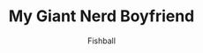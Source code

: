 --- 
slug: "my-giant-nerd-boyfriend"
title: "My Giant Nerd Boyfriend"
publishdate: "2018-12-29"
src: "https://365manga.net/manga/my-giant-nerd-boyfriend"
author: "Fishball"
image: "https://data.365manga.net/images/thumbnails/32630-my-giant-nerd-boyfriend.jpg"
tags: []
chapters: ["Chapter 234: Nightmare (1) ","Chapter 233: Cuddle Weather ","Chapter 232: Crush ","Chapter 231: A Day With Biscuit ","Chapter 230: Western Game ","Chapter 229: Choices ","Chapter 228: Thingy ","Chapter 227: That Girl (2) ","Chapter 226: Cute Brother ","Chapter 221: Boyfriend And Pup ","Chapter 220 ","Chapter 219: Bait And Switch ","Chapter 218: High Waisted Shorts ","Chapter 216: Art Fest ","Chapter 215: Twins ","Chapter 214: Nagging ","Chapter 213: Brown Fur ","Chapter 212: Mortaliy ","Chapter 211: Introverts ","Chapter 209: Short Fringe ","Chapter 208: Tall People Problems ","Chapter 207: Cheeto Dust ","Chapter 206: Short People Problems ","Chapter 205: Noise ","Chapter 204: Pick Up Lines ","Chapter 203: Pillows ","Chapter 202: Six Pack ","Chapter 201 ","Chapter 200: Zero (2) ","Chapter 199: Zero (1) "," Chapter 198: Morning Kisses ","Chapter 197: Auspicious Name ","Chapter 196: Couple Comics ","Chapter 195 ","Chapter 194 ","Chapter 193 ","Chapter 192 ","Chapter 191: Summer ","Chapter 190: Odd Habit ","Chapter 189: Kabe-don ","Chapter 188: Sibling (2) ","Chapter 187: Hot Food ","Chapter 186: Sleeping Spot ","Chapter 185: Internet Connection ","Chapter 184: Lighthouse ","Chapter 183: Panties ","Chapter 182: Dads ","Chapter 181 ","Chapter 180: Dad ","Chapter 179: Freelancer ","Chapter 178: Previous Job ","Chapter 177: Pet ","Chapter 176: Puberty ","Chapter 175: Overthinking ","Chapter 174: Argument (2) ","Chapter 173 ","Chapter 172 ","Chapter 171 ","Chapter 170 ","Chapter 169 ","Chapter 168 ","Chapter 167 ","Chapter 166 ","Chapter 165: Posture ","Chapter 164: Mom Worries ","Chapter 163: That Girl ","Chapter 162: Rice Dumpling ","Chapter 161: Drunk ","Chapter 160: Axe ","Chapter 159: Ponytail ","Chapter 158: Little Brother ","Chapter 157: Old Art ","Chapter 156: Problem Solving ","Chapter 155: Sickness ","Chapter 154: Missing You ","Chapter 153: Irl Reactions ","Chapter 152: Snowy Weather ","Chapter 151 ","Chapter 150 ","Chapter 149 ","Chapter 148 ","Chapter 147 ","Chapter 146 ","Chapter 145 ","Chapter 144 ","Chapter 143 ","Chapter 142 ","Chapter 141 ","Chapter 140 ","Chapter 139 ","Chapter 138 ","Chapter 137 ","Chapter 136 ","Chapter 135 ","Chapter 134 ","Chapter 133 ","Chapter 132 ","Chapter 131 ","Chapter 130 ","Chapter 129 ","Chapter 128 ","Chapter 127 ","Chapter 126 ","Chapter 125 ","Chapter 124 ","Chapter 123 ","Chapter 122 ","Chapter 121 ","Chapter 120 ","Chapter 119 "," Chapter 118 ","Chapter 117 ","Chapter 116 ","Chapter 115 ","Chapter 114 ","Chapter 113 ","Chapter 112 ","Chapter 111 ","Chapter 110 ","Chapter 109 ","Chapter 108 ","Chapter 107 ","Chapter 106 ","Chapter 105 ","Chapter 104 ","Chapter 103 ","Chapter 102 ","Chapter 101 ","Chapter 100 ","Chapter 99 ","Chapter 98 ","Chapter 97 ","Chapter 96 ","Chapter 95 ","Chapter 94 ","Chapter 93 ","Chapter 92 ","Chapter 91 ","Chapter 90 ","Chapter 89 ","Chapter 88 ","Chapter 87 ","Chapter 86 ","Chapter 85 ","Chapter 84 ","Chapter 83 ","Chapter 82 ","Chapter 81 ","Chapter 80 ","Chapter 79 ","Chapter 78 ","Chapter 77 ","Chapter 76 ","Chapter 75 ","Chapter 74 ","Chapter 73 ","Chapter 72 ","Chapter 71 ","Chapter 70 ","Chapter 69 ","Chapter 68 ","Chapter 67 ","Chapter 66 ","Chapter 65 ","Chapter 64 ","Chapter 63 ","Chapter 62 ","Chapter 61 ","Chapter 60 ","Chapter 59 ","Chapter 58 ","Chapter 57 ","Chapter 56 ","Chapter 55 ","Chapter 54 ","Chapter 53 ","Chapter 52 ","Chapter 51 ","Chapter 50 ","Chapter 49 ","Chapter 48 ","Chapter 47 ","Chapter 46 ","Chapter 45 ","Chapter 44 ","Chapter 43 ","Chapter 42 ","Chapter 41 ","Chapter 40 ","Chapter 39 ","Chapter 38 ","Chapter 37 ","Chapter 36 ","Chapter 35 ","Chapter 34 ","Chapter 33 ","Chapter 32 ","Chapter 31 ","Chapter 30 ","Chapter 29 ","Chapter 28 ","Chapter 27 ","Chapter 26 ","Chapter 25 ","Chapter 24 ","Chapter 23 ","Chapter 22 ","Chapter 21 ","Chapter 20 ","Chapter 19 ","Chapter 18 ","Chapter 17 ","Chapter 16: Everyone Have Boobs ","Chapter 15 ","Chapter 14 ","Chapter 13 ","Chapter 12 ","Chapter 11 ","Chapter 10 ","Chapter 9 ","Chapter 8 ","Chapter 7 ","Chapter 6 ","Chapter 5 ","Chapter 4 ","Chapter 3 ","Chapter 2 ","Chapter 1"]
chapterlinks: ["https://365manga.net/my-giant-nerd-boyfriend/chapter-234.html","https://365manga.net/my-giant-nerd-boyfriend/chapter-233.html","https://365manga.net/my-giant-nerd-boyfriend/chapter-232.html","https://365manga.net/my-giant-nerd-boyfriend/chapter-231.html","https://365manga.net/my-giant-nerd-boyfriend/chapter-230.html","https://365manga.net/my-giant-nerd-boyfriend/chapter-229.html","https://365manga.net/my-giant-nerd-boyfriend/chapter-228.html","https://365manga.net/my-giant-nerd-boyfriend/chapter-227.html","https://365manga.net/my-giant-nerd-boyfriend/chapter-226.html","https://365manga.net/my-giant-nerd-boyfriend/chapter-221.html","https://365manga.net/my-giant-nerd-boyfriend/chapter-220.html","https://365manga.net/my-giant-nerd-boyfriend/chapter-219.html","https://365manga.net/my-giant-nerd-boyfriend/chapter-218.html","https://365manga.net/my-giant-nerd-boyfriend/chapter-216.html","https://365manga.net/my-giant-nerd-boyfriend/chapter-215.html","https://365manga.net/my-giant-nerd-boyfriend/chapter-214.html","https://365manga.net/my-giant-nerd-boyfriend/chapter-213.html","https://365manga.net/my-giant-nerd-boyfriend/chapter-212.html","https://365manga.net/my-giant-nerd-boyfriend/chapter-211.html","https://365manga.net/my-giant-nerd-boyfriend/chapter-209.html","https://365manga.net/my-giant-nerd-boyfriend/chapter-208.html","https://365manga.net/my-giant-nerd-boyfriend/chapter-207.html","https://365manga.net/my-giant-nerd-boyfriend/chapter-206.html","https://365manga.net/my-giant-nerd-boyfriend/chapter-205.html","https://365manga.net/my-giant-nerd-boyfriend/chapter-204.html","https://365manga.net/my-giant-nerd-boyfriend/chapter-203.html","https://365manga.net/my-giant-nerd-boyfriend/chapter-202.html","https://365manga.net/my-giant-nerd-boyfriend/chapter-201.html","https://365manga.net/my-giant-nerd-boyfriend/chapter-200.html","https://365manga.net/my-giant-nerd-boyfriend/chapter-199.html","https://365manga.net/my-giant-nerd-boyfriend/chapter-198.html","https://365manga.net/my-giant-nerd-boyfriend/chapter-197.html","https://365manga.net/my-giant-nerd-boyfriend/chapter-196.html","https://365manga.net/my-giant-nerd-boyfriend/chapter-195.html","https://365manga.net/my-giant-nerd-boyfriend/chapter-194.html","https://365manga.net/my-giant-nerd-boyfriend/chapter-193.html","https://365manga.net/my-giant-nerd-boyfriend/chapter-192.html","https://365manga.net/my-giant-nerd-boyfriend/chapter-191.html","https://365manga.net/my-giant-nerd-boyfriend/chapter-190.html","https://365manga.net/my-giant-nerd-boyfriend/chapter-189.html","https://365manga.net/my-giant-nerd-boyfriend/chapter-188.html","https://365manga.net/my-giant-nerd-boyfriend/chapter-187.html","https://365manga.net/my-giant-nerd-boyfriend/chapter-186.html","https://365manga.net/my-giant-nerd-boyfriend/chapter-185.html","https://365manga.net/my-giant-nerd-boyfriend/chapter-184.html","https://365manga.net/my-giant-nerd-boyfriend/chapter-183.html","https://365manga.net/my-giant-nerd-boyfriend/chapter-182.html","https://365manga.net/my-giant-nerd-boyfriend/chapter-181.html","https://365manga.net/my-giant-nerd-boyfriend/chapter-180.html","https://365manga.net/my-giant-nerd-boyfriend/chapter-179.html","https://365manga.net/my-giant-nerd-boyfriend/chapter-178.html","https://365manga.net/my-giant-nerd-boyfriend/chapter-177.html","https://365manga.net/my-giant-nerd-boyfriend/chapter-176.html","https://365manga.net/my-giant-nerd-boyfriend/chapter-175.html","https://365manga.net/my-giant-nerd-boyfriend/chapter-174.html","https://365manga.net/my-giant-nerd-boyfriend/chapter-173.html","https://365manga.net/my-giant-nerd-boyfriend/chapter-172.html","https://365manga.net/my-giant-nerd-boyfriend/chapter-171.html","https://365manga.net/my-giant-nerd-boyfriend/chapter-170.html","https://365manga.net/my-giant-nerd-boyfriend/chapter-169.html","https://365manga.net/my-giant-nerd-boyfriend/chapter-168.html","https://365manga.net/my-giant-nerd-boyfriend/chapter-167.html","https://365manga.net/my-giant-nerd-boyfriend/chapter-166.html","https://365manga.net/my-giant-nerd-boyfriend/chapter-165.html","https://365manga.net/my-giant-nerd-boyfriend/chapter-164.html","https://365manga.net/my-giant-nerd-boyfriend/chapter-163.html","https://365manga.net/my-giant-nerd-boyfriend/chapter-162.html","https://365manga.net/my-giant-nerd-boyfriend/chapter-161.html","https://365manga.net/my-giant-nerd-boyfriend/chapter-160.html","https://365manga.net/my-giant-nerd-boyfriend/chapter-159.html","https://365manga.net/my-giant-nerd-boyfriend/chapter-158.html","https://365manga.net/my-giant-nerd-boyfriend/chapter-157.html","https://365manga.net/my-giant-nerd-boyfriend/chapter-156.html","https://365manga.net/my-giant-nerd-boyfriend/chapter-155.html","https://365manga.net/my-giant-nerd-boyfriend/chapter-154.html","https://365manga.net/my-giant-nerd-boyfriend/chapter-153.html","https://365manga.net/my-giant-nerd-boyfriend/chapter-152.html","https://365manga.net/my-giant-nerd-boyfriend/chapter-151.html","https://365manga.net/my-giant-nerd-boyfriend/chapter-150.html","https://365manga.net/my-giant-nerd-boyfriend/chapter-149.html","https://365manga.net/my-giant-nerd-boyfriend/chapter-148.html","https://365manga.net/my-giant-nerd-boyfriend/chapter-147.html","https://365manga.net/my-giant-nerd-boyfriend/chapter-146.html","https://365manga.net/my-giant-nerd-boyfriend/chapter-145.html","https://365manga.net/my-giant-nerd-boyfriend/chapter-144.html","https://365manga.net/my-giant-nerd-boyfriend/chapter-143.html","https://365manga.net/my-giant-nerd-boyfriend/chapter-142.html","https://365manga.net/my-giant-nerd-boyfriend/chapter-141.html","https://365manga.net/my-giant-nerd-boyfriend/chapter-140.html","https://365manga.net/my-giant-nerd-boyfriend/chapter-139.html","https://365manga.net/my-giant-nerd-boyfriend/chapter-138.html","https://365manga.net/my-giant-nerd-boyfriend/chapter-137.html","https://365manga.net/my-giant-nerd-boyfriend/chapter-136.html","https://365manga.net/my-giant-nerd-boyfriend/chapter-135.html","https://365manga.net/my-giant-nerd-boyfriend/chapter-134.html","https://365manga.net/my-giant-nerd-boyfriend/chapter-133.html","https://365manga.net/my-giant-nerd-boyfriend/chapter-132.html","https://365manga.net/my-giant-nerd-boyfriend/chapter-131.html","https://365manga.net/my-giant-nerd-boyfriend/chapter-130.html","https://365manga.net/my-giant-nerd-boyfriend/chapter-129.html","https://365manga.net/my-giant-nerd-boyfriend/chapter-128.html","https://365manga.net/my-giant-nerd-boyfriend/chapter-127.html","https://365manga.net/my-giant-nerd-boyfriend/chapter-126.html","https://365manga.net/my-giant-nerd-boyfriend/chapter-125.html","https://365manga.net/my-giant-nerd-boyfriend/chapter-124.html","https://365manga.net/my-giant-nerd-boyfriend/chapter-123.html","https://365manga.net/my-giant-nerd-boyfriend/chapter-122.html","https://365manga.net/my-giant-nerd-boyfriend/chapter-121.html","https://365manga.net/my-giant-nerd-boyfriend/chapter-120.html","https://365manga.net/my-giant-nerd-boyfriend/chapter-119.html","https://365manga.net/my-giant-nerd-boyfriend/chapter-118.html","https://365manga.net/my-giant-nerd-boyfriend/chapter-117.html","https://365manga.net/my-giant-nerd-boyfriend/chapter-116.html","https://365manga.net/my-giant-nerd-boyfriend/chapter-115.html","https://365manga.net/my-giant-nerd-boyfriend/chapter-114.html","https://365manga.net/my-giant-nerd-boyfriend/chapter-113.html","https://365manga.net/my-giant-nerd-boyfriend/chapter-112.html","https://365manga.net/my-giant-nerd-boyfriend/chapter-111.html","https://365manga.net/my-giant-nerd-boyfriend/chapter-110.html","https://365manga.net/my-giant-nerd-boyfriend/chapter-109.html","https://365manga.net/my-giant-nerd-boyfriend/chapter-108.html","https://365manga.net/my-giant-nerd-boyfriend/chapter-107.html","https://365manga.net/my-giant-nerd-boyfriend/chapter-106.html","https://365manga.net/my-giant-nerd-boyfriend/chapter-105.html","https://365manga.net/my-giant-nerd-boyfriend/chapter-104.html","https://365manga.net/my-giant-nerd-boyfriend/chapter-103.html","https://365manga.net/my-giant-nerd-boyfriend/chapter-102.html","https://365manga.net/my-giant-nerd-boyfriend/chapter-101.html","https://365manga.net/my-giant-nerd-boyfriend/chapter-100.html","https://365manga.net/my-giant-nerd-boyfriend/chapter-99.html","https://365manga.net/my-giant-nerd-boyfriend/chapter-98.html","https://365manga.net/my-giant-nerd-boyfriend/chapter-97.html","https://365manga.net/my-giant-nerd-boyfriend/chapter-96.html","https://365manga.net/my-giant-nerd-boyfriend/chapter-95.html","https://365manga.net/my-giant-nerd-boyfriend/chapter-94.html","https://365manga.net/my-giant-nerd-boyfriend/chapter-93.html","https://365manga.net/my-giant-nerd-boyfriend/chapter-92.html","https://365manga.net/my-giant-nerd-boyfriend/chapter-91.html","https://365manga.net/my-giant-nerd-boyfriend/chapter-90.html","https://365manga.net/my-giant-nerd-boyfriend/chapter-89.html","https://365manga.net/my-giant-nerd-boyfriend/chapter-88.html","https://365manga.net/my-giant-nerd-boyfriend/chapter-87.html","https://365manga.net/my-giant-nerd-boyfriend/chapter-86.html","https://365manga.net/my-giant-nerd-boyfriend/chapter-85.html","https://365manga.net/my-giant-nerd-boyfriend/chapter-84.html","https://365manga.net/my-giant-nerd-boyfriend/chapter-83.html","https://365manga.net/my-giant-nerd-boyfriend/chapter-82.html","https://365manga.net/my-giant-nerd-boyfriend/chapter-81.html","https://365manga.net/my-giant-nerd-boyfriend/chapter-80.html","https://365manga.net/my-giant-nerd-boyfriend/chapter-79.html","https://365manga.net/my-giant-nerd-boyfriend/chapter-78.html","https://365manga.net/my-giant-nerd-boyfriend/chapter-77.html","https://365manga.net/my-giant-nerd-boyfriend/chapter-76.html","https://365manga.net/my-giant-nerd-boyfriend/chapter-75.html","https://365manga.net/my-giant-nerd-boyfriend/chapter-74.html","https://365manga.net/my-giant-nerd-boyfriend/chapter-73.html","https://365manga.net/my-giant-nerd-boyfriend/chapter-72.html","https://365manga.net/my-giant-nerd-boyfriend/chapter-71.html","https://365manga.net/my-giant-nerd-boyfriend/chapter-70.html","https://365manga.net/my-giant-nerd-boyfriend/chapter-69.html","https://365manga.net/my-giant-nerd-boyfriend/chapter-68.html","https://365manga.net/my-giant-nerd-boyfriend/chapter-67.html","https://365manga.net/my-giant-nerd-boyfriend/chapter-66.html","https://365manga.net/my-giant-nerd-boyfriend/chapter-65.html","https://365manga.net/my-giant-nerd-boyfriend/chapter-64.html","https://365manga.net/my-giant-nerd-boyfriend/chapter-63.html","https://365manga.net/my-giant-nerd-boyfriend/chapter-62.html","https://365manga.net/my-giant-nerd-boyfriend/chapter-61.html","https://365manga.net/my-giant-nerd-boyfriend/chapter-60.html","https://365manga.net/my-giant-nerd-boyfriend/chapter-59.html","https://365manga.net/my-giant-nerd-boyfriend/chapter-58.html","https://365manga.net/my-giant-nerd-boyfriend/chapter-57.html","https://365manga.net/my-giant-nerd-boyfriend/chapter-56.html","https://365manga.net/my-giant-nerd-boyfriend/chapter-55.html","https://365manga.net/my-giant-nerd-boyfriend/chapter-54.html","https://365manga.net/my-giant-nerd-boyfriend/chapter-53.html","https://365manga.net/my-giant-nerd-boyfriend/chapter-52.html","https://365manga.net/my-giant-nerd-boyfriend/chapter-51.html","https://365manga.net/my-giant-nerd-boyfriend/chapter-50.html","https://365manga.net/my-giant-nerd-boyfriend/chapter-49.html","https://365manga.net/my-giant-nerd-boyfriend/chapter-48.html","https://365manga.net/my-giant-nerd-boyfriend/chapter-47.html","https://365manga.net/my-giant-nerd-boyfriend/chapter-46.html","https://365manga.net/my-giant-nerd-boyfriend/chapter-45.html","https://365manga.net/my-giant-nerd-boyfriend/chapter-44.html","https://365manga.net/my-giant-nerd-boyfriend/chapter-43.html","https://365manga.net/my-giant-nerd-boyfriend/chapter-42.html","https://365manga.net/my-giant-nerd-boyfriend/chapter-41.html","https://365manga.net/my-giant-nerd-boyfriend/chapter-40.html","https://365manga.net/my-giant-nerd-boyfriend/chapter-39.html","https://365manga.net/my-giant-nerd-boyfriend/chapter-38.html","https://365manga.net/my-giant-nerd-boyfriend/chapter-37.html","https://365manga.net/my-giant-nerd-boyfriend/chapter-36.html","https://365manga.net/my-giant-nerd-boyfriend/chapter-35.html","https://365manga.net/my-giant-nerd-boyfriend/chapter-34.html","https://365manga.net/my-giant-nerd-boyfriend/chapter-33.html","https://365manga.net/my-giant-nerd-boyfriend/chapter-32.html","https://365manga.net/my-giant-nerd-boyfriend/chapter-31.html","https://365manga.net/my-giant-nerd-boyfriend/chapter-30.html","https://365manga.net/my-giant-nerd-boyfriend/chapter-29.html","https://365manga.net/my-giant-nerd-boyfriend/chapter-28.html","https://365manga.net/my-giant-nerd-boyfriend/chapter-27.html","https://365manga.net/my-giant-nerd-boyfriend/chapter-26.html","https://365manga.net/my-giant-nerd-boyfriend/chapter-25.html","https://365manga.net/my-giant-nerd-boyfriend/chapter-24.html","https://365manga.net/my-giant-nerd-boyfriend/chapter-23.html","https://365manga.net/my-giant-nerd-boyfriend/chapter-22.html","https://365manga.net/my-giant-nerd-boyfriend/chapter-21.html","https://365manga.net/my-giant-nerd-boyfriend/chapter-20.html","https://365manga.net/my-giant-nerd-boyfriend/chapter-19.html","https://365manga.net/my-giant-nerd-boyfriend/chapter-18.html","https://365manga.net/my-giant-nerd-boyfriend/chapter-17.html","https://365manga.net/my-giant-nerd-boyfriend/chapter-16.html","https://365manga.net/my-giant-nerd-boyfriend/chapter-15.html","https://365manga.net/my-giant-nerd-boyfriend/chapter-14.html","https://365manga.net/my-giant-nerd-boyfriend/chapter-13.html","https://365manga.net/my-giant-nerd-boyfriend/chapter-12.html","https://365manga.net/my-giant-nerd-boyfriend/chapter-11.html","https://365manga.net/my-giant-nerd-boyfriend/chapter-10.html","https://365manga.net/my-giant-nerd-boyfriend/chapter-9.html","https://365manga.net/my-giant-nerd-boyfriend/chapter-8.html","https://365manga.net/my-giant-nerd-boyfriend/chapter-7.html","https://365manga.net/my-giant-nerd-boyfriend/chapter-6.html","https://365manga.net/my-giant-nerd-boyfriend/chapter-5.html","https://365manga.net/my-giant-nerd-boyfriend/chapter-4.html","https://365manga.net/my-giant-nerd-boyfriend/chapter-3.html","https://365manga.net/my-giant-nerd-boyfriend/chapter-2.html","https://365manga.net/my-giant-nerd-boyfriend/chapter-1.html"]
description: "My Giant Nerd Boyfriend manga summary: A height difference of 30cm and above might seem adorable to some, but it usually causes a lot of minor inconveniences. Follow Fishball as she navigates the Malaysian life with her 199cm-tall, geeky boyfriend."
---